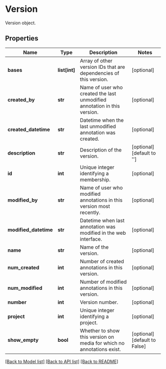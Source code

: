 # Version

Version object.
## Properties
Name | Type | Description | Notes
------------ | ------------- | ------------- | -------------
**bases** | **list[int]** | Array of other version IDs that are dependencies of this version. | [optional] 
**created_by** | **str** | Name of user who created the last unmodified annotation in this version. | [optional] 
**created_datetime** | **str** | Datetime when the last unmodified annotation was created. | [optional] 
**description** | **str** | Description of the version. | [optional] [default to '']
**id** | **int** | Unique integer identifying a membership. | [optional] 
**modified_by** | **str** | Name of user who modified annotations in this version most recently. | [optional] 
**modified_datetime** | **str** | Datetime when last annotation was modified in the web interface. | [optional] 
**name** | **str** | Name of the version. | [optional] 
**num_created** | **int** | Number of created annotations in this version. | [optional] 
**num_modified** | **int** | Number of modified annotations in this version. | [optional] 
**number** | **int** | Version number. | [optional] 
**project** | **int** | Unique integer identifying a project. | [optional] 
**show_empty** | **bool** | Whether to show this version on media for which no annotations exist. | [optional] [default to False]

[[Back to Model list]](../README.md#documentation-for-models) [[Back to API list]](../README.md#documentation-for-api-endpoints) [[Back to README]](../README.md)


